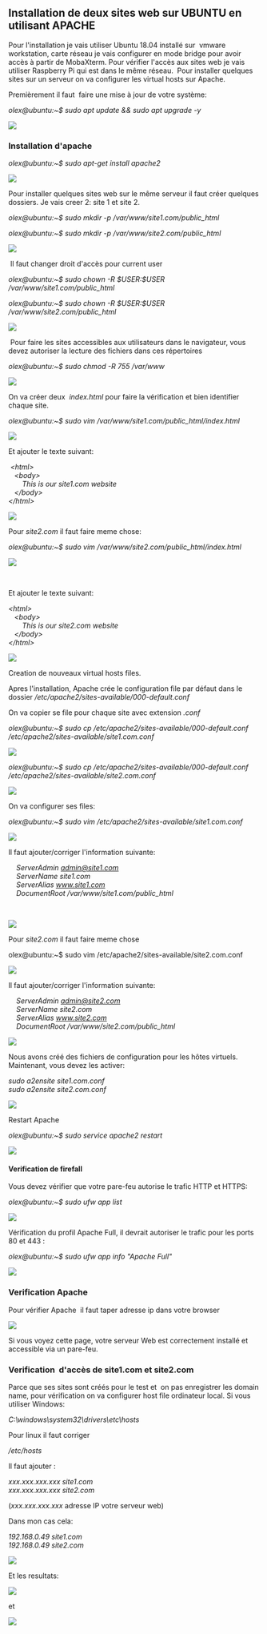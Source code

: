## Installation de deux sites web sur UBUNTU en utilisant APACHE

Pour l'installation je vais utiliser Ubuntu 18.04 installé sur  vmware workstation, carte réseau je vais configurer en mode bridge pour avoir accès à partir de MobaXterm. Pour vérifier l'accès aux sites web je vais utiliser Raspberry Pi qui est dans le même réseau.  Pour installer quelques sites sur un serveur on va configurer les virtual hosts sur Apache.

Premièrement il faut  faire une mise à jour de votre système:

*olex@ubuntu:\~\$ sudo apt update && sudo apt upgrade -y*

![](images/image20.png)

### Installation d'apache

*olex@ubuntu:\~\$ sudo apt-get install apache2*

![](images/image1.png)

Pour installer quelques sites web sur le même serveur il faut créer quelques dossiers. Je vais creer 2: site 1 et site 2.

*olex@ubuntu:\~\$ sudo mkdir -p /var/www/site1.com/public\_html*

*olex@ubuntu:\~\$ sudo mkdir -p /var/www/site2.com/public\_html*

![](images/image16.png)

 Il faut changer droit d'accès pour current user

*olex@ubuntu:\~\$ sudo chown -R \$USER:\$USER /var/www/site1.com/public\_html*

*olex@ubuntu:\~\$ sudo chown -R \$USER:\$USER /var/www/site2.com/public\_html*

![](images/image7.png)

 Pour faire les sites accessibles aux utilisateurs dans le navigateur, vous devez autoriser la lecture des fichiers dans ces répertoires

*olex@ubuntu:\~\$ sudo chmod -R 755 /var/www*

![](images/image4.png)

On va créer deux  *index.html* pour faire la vérification et bien identifier chaque site.

*olex@ubuntu:\~\$ sudo vim /var/www/site1.com/public\_html/index.html*

![](images/image22.png)

Et ajouter le texte suivant:

 *\<html\>*  
    *\<body\>*  
          *This is our site1.com website*  
    *\</body\>*  
  *\</html\>*  

![](images/image19.png)

Pour *site2.com* il faut faire meme chose:

*olex@ubuntu:\~\$ sudo vim /var/www/site2.com/public\_html/index.html*

![](images/image8.png)

 

Et ajouter le texte suivant:

*\<html\>*  
   *\<body\>*  
       *This is our site2.com website*  
   *\</body\>*  
  *\</html\>*  

![](images/image14.png)

Creation de nouveaux  virtual hosts files.

Apres l'installation, Apache crée le configuration file par défaut dans le dossier */etc/apache2/sites-available/000-default.conf*

On va copier se file pour chaque site avec extension *.conf*

*olex@ubuntu:\~\$ sudo cp /etc/apache2/sites-available/000-default.conf /etc/apache2/sites-available/site1.com.conf*

![](images/image9.png)

*olex@ubuntu:\~\$ sudo cp /etc/apache2/sites-available/000-default.conf /etc/apache2/sites-available/site2.com.conf*

![](images/image12.png)

On va configurer ses files:

*olex@ubuntu:\~\$ sudo vim /etc/apache2/sites-available/site1.com.conf*

![](images/image23.png)

Il faut ajouter/corriger l'information suivante:

    *ServerAdmin admin@site1.com*  
    *ServerName site1.com*  
    *ServerAlias www.site1.com*  
    *DocumentRoot /var/www/site1.com/public\_html*  

   

![](images/image5.png)

Pour *site2.com* il faut faire meme chose

olex@ubuntu:\~\$ sudo vim /etc/apache2/sites-available/site2.com.conf

![](images/image3.png)

Il faut ajouter/corriger l'information suivante:

    *ServerAdmin admin@site2.com*  
    *ServerName site2.com*  
    *ServerAlias www.site2.com*  
    *DocumentRoot /var/www/site2.com/public\_html*  

![](images/image21.png)

Nous avons créé des fichiers de configuration pour les hôtes virtuels. Maintenant, vous devez les activer:

*sudo a2ensite site1.com.conf*  
*sudo a2ensite site2.com.conf*  

![](images/image6.png)

Restart Apache

*olex@ubuntu:\~\$ sudo service apache2 restart*

![](images/image11.png)

#### Verification de firefall

Vous devez vérifier que votre pare-feu autorise le trafic HTTP et HTTPS:

*olex@ubuntu:\~\$ sudo ufw app list*

![](images/image10.png)

Vérification du profil Apache Full, il devrait autoriser le trafic pour les ports 80 et 443 :

*olex@ubuntu:\~\$ sudo ufw app info "Apache Full"*

![](images/image15.png)

### Verification Apache

Pour vérifier Apache  il faut taper adresse ip dans votre browser

![](images/image17.png)

Si vous voyez cette page, votre serveur Web est correctement installé et accessible via un pare-feu.

### Verification  d'accès de site1.com et site2.com

Parce que ses sites sont créés pour le test et  on pas enregistrer les domain name, pour vérification on va configurer host file ordinateur local. Si vous utiliser Windows:

*C:\\windows\\system32\\drivers\\etc\\hosts*

Pour linux il faut corriger

*/etc/hosts*

Il faut ajouter :

*xxx.xxx.xxx.xxx site1.com*  
*xxx.xxx.xxx.xxx site2.com*  

(*xxx.xxx.xxx.xxx* adresse IP votre serveur web)

Dans mon cas cela:

*192.168.0.49 site1.com*  
*192.168.0.49 site2.com*  

![](images/image13.png)

Et les resultats:

![](images/image18.png)

et

![](images/image2.png)


